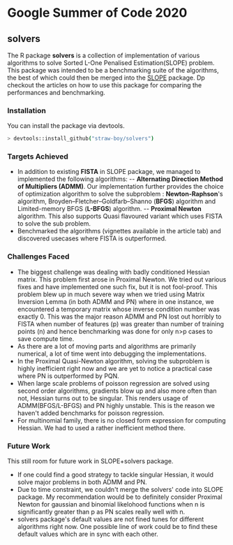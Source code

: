 # Google Summer of Code 2020
## solvers
The R package **solvers** is a collection of implementation of various algorithms to solve Sorted L-One Penalised Estimation(SLOPE) problem. This package was intended to be a benchmarking suite of the algorithms, the best of which could then be merged into the [SLOPE] package. Dp checkout the articles on how to use this package for comparing the performances and benchmarking.

### Installation
You can install the package via devtools.
```sh
> devtools::install_github("straw-boy/solvers")
```

### Targets Achieved
- In addition to existing **FISTA** in SLOPE package, we managed to implemented the following algorithms:
    -- **Alternating Direction Method of Multipliers (ADMM)**. Our implementation further provides the choice of optimization algorithm to solve the subproblem : **Newton-Raphson**'s algorithm, Broyden–Fletcher–Goldfarb–Shanno (**BFGS**) algorithm and Limited-memory BFGS (**L-BFGS**) algorithm.
    -- **Proximal Newton** algorithm. This also supports Quasi flavoured variant which uses FISTA to solve the sub problem.
- Benchmarked the algorithms (vignettes available in the article tab) and discovered usecases where FISTA is outperformed.


### Challenges Faced
- The biggest challenge was dealing with badly conditioned Hessian matrix. This problem first arose in Proximal Newton. We tried out various fixes and have implemented one such fix, but it is not fool-proof. This problem blew up in much severe way when we tried using Matrix Inversion Lemma (in both ADMM and PN) where in one instance, we encountered a temporary matrix whose inverse condition number was exactly 0. This was the major reason ADMM and PN lost out horribly to FISTA when number of features (p) was greater than number of training points (n) and hence benchmarking was done for only n>p cases to save compute time.
- As there are a lot of moving parts and algorithms are primarily numerical, a lot of time went into debugging the implementations.
- In the Proximal Quasi-Newton algorithm, solving the subproblem is highly inefficient right now and we are yet to notice a practical case where PN is outperformed by PQN.
- When large scale problems of poisson regression are solved using second order algorithms, gradients blow up and also more often than not, Hessian turns out to be singular. This renders usage of ADMM(BFGS/L-BFGS) and PN highly unstable. This is the reason we haven't added benchmarks for poisson regression.
- For multinomial family, there is no closed form expression for computing Hessian. We had to used a rather inefficient method there.
### Future Work
This still room for future work in SLOPE+solvers package.
- If one could find a good strategy to tackle singular Hessian, it would solve major problems in both ADMM and PN.
- Due to time constraint, we couldn't merge the solvers' code into SLOPE package. My recommendation would be to definitely consider Proximal Newton for gaussian and binomial likelohood functions when n is significantly greater than p as PN scales really well with n.
- solvers package's default values are not fined tunes for different algorithms right now. One possible line of work could be to find these default values which are in sync with each other.

[SLOPE]: https://jolars.github.io/SLOPE/

